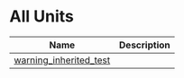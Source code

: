 # All Units


| Name | Description |
|---|---|
| [warning_inherited_test](warning_inherited_test.md) |   |

